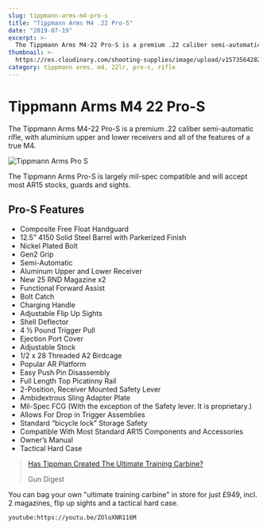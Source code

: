 ```yaml
---
slug: tippmann-arms-m4-pro-s
title: "Tippmann Arms M4 .22 Pro-S"
date: "2019-07-19"
excerpt: >-
  The Tippmann Arms M4-22 Pro-S is a premium .22 caliber semi-automatic rifle, with aluminium upper and lower receivers and all of the features of a true M4.
thumbnail: >-
  https://res.cloudinary.com/shooting-supplies/image/upload/v1573564282/GunOfTheWeek-TippmannArmsProS_fgllrc_mncmfk-1_ngxq5n.jpg
category: tippmann arms, m4, 22lr, pro-s, rifle
---
```


# **Tippmann Arms M4 22 Pro-S**

The Tippmann Arms M4-22 Pro-S is a premium .22 caliber semi-automatic rifle, with aluminium upper and lower receivers and all of the features of a true M4.

![Tippmann Arms Pro S](https://res.cloudinary.com/shooting-supplies/image/upload/v1573564282/GunOfTheWeek-TippmannArmsProS_fgllrc_mncmfk-1_ngxq5n.jpg)

The Tippmann Arms Pro-S is largely mil-spec compatible and will accept most AR15 stocks, guards and sights.

## Pro-S Features

- Composite Free Float Handguard
- 12.5” 4150 Solid Steel Barrel with Parkerized Finish
- Nickel Plated Bolt
- Gen2 Grip
- Semi-Automatic
- Aluminum Upper and Lower Receiver
- New 25 RND Magazine x2
- Functional Forward Assist
- Bolt Catch
- Charging Handle
- Adjustable Flip Up Sights
- Shell Deflector
- 4 ½ Pound Trigger Pull
- Ejection Port Cover
- Adjustable Stock
- 1/2 x 28 Threaded A2 Birdcage
- Popular AR Platform
- Easy Push Pin Disassembly
- Full Length Top Picatinny Rail
- 2-Position, Receiver Mounted Safety Lever
- Ambidextrous Sling Adapter Plate
- Mil-Spec FCG (With the exception of the Safety lever. It is proprietary.)
- Allows For Drop in Trigger Assemblies
- Standard “bicycle lock” Storage Safety
- Compatible With Most Standard AR15 Components and Accessories
- Owner’s Manual
- Tactical Hard Case

> [Has Tippman Created The Ultimate Training Carbine?](https://gundigest.com/rifles/ars-rifles/m4-22-pro-has-tippman-created-the-ultimate-training-carbine)
>
> Gun Digest

You can bag your own "ultimate training carbine" in store for just £949, incl. 2 magazines, flip up sights and a tactical hard case.

`youtube:https://youtu.be/ZOloXNR116M`
